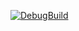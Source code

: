 [![DebugBuild](https://github.com/WOLNOME/CG2/actions/workflows/DebugBuild.yml/badge.svg)](https://github.com/WOLNOME/CG2/actions/workflows/DebugBuild.yml)
